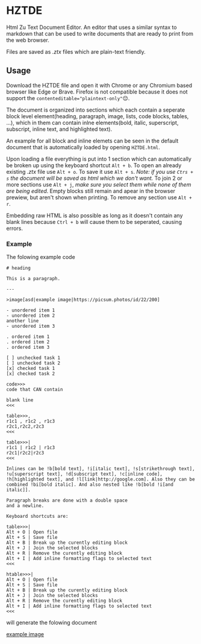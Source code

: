 # HZTDE

Html Zu Text Document Editor. An editor that uses a similar syntax to markdown that can be used to write documents that are ready to print from the web browser.

Files are saved as *.ztx* files which are plain-text friendly.

## Usage

Download the HZTDE file and open it with Chrome or any Chromium based browser like Edge or Brave. Firefox is not compatible because it does not support the `contenteditable="plaintext-only"`😔.

The document is organized into sections which each contain a seperate block level element(heading, paragraph, image, lists, code blocks, tables, ...), which in them can contain inlne elements(bold, italic, superscript, subscript, inline text, and highlighted text).

An example for all block and inline elemets can be seen in the default document that is automatically loaded by opening `HZTDE.html`.

Upon loading a file everything is put into 1 section which can automatically be broken up using the keyboard shortcut `Alt + b`. To open an already existing *.ztx* file use `Alt + o`. To save it use `Alt + s`. *Note: if you use `Ctrs + s` the document will be saved as html which we don't want.* To join 2 or more sections use `Alt + j`, *make sure you select them while none of them are being edited*. Empty blocks still remain and apear in the browser prewiew, but aren't shown when printing. To remove any section use `Alt + r`.

Embedding raw HTML is also possible as long as it doesn't contain any blank lines because `Ctrl + b` will cause them to be seperated, causing errors.

### Example

The folowing example code

```
# heading

This is a paragraph.

---

>image[asd|example image|https://picsum.photos/id/22/200]

- unordered item 1
- unordered item 2
another line
- unordered item 3

. ordered item 1
. ordered item 2
. ordered item 3

[ ] unchecked task 1
[ ] unchecked task 2
[x] checked task 1
[x] checked task 2

code>>>
code that CAN contain

blank line
<<<

table>>>,
r1c1 , r1c2 , r1c3
r2c1,r2c2,r2c3
<<<

table>>>|
r1c1 | r1c2 | r1c3
r2c1|r2c2|r2c3
<<<

Inlines can be !b[bold text], !i[italic text], !s[strikethrough text], !u[superscript text], !d[subscript text], !c[inline code], !h[highlighted text], and !l[link|http://google.com]. Also they can be combined !bi[bold italic]. And also nested like !b[bold !i[and italic]].

Paragraph breaks are done with a double space  
and a newline.

Keyboard shortcuts are:

table>>>|
Alt + O | Open file
Alt + S | Save file
Alt + B | Break up the curently editing block
Alt + J | Join the selected blocks
Alt + R | Remove the curently editing block
Alt + I | Add inline formatting flags to selected text
<<<

htable>>>|
Alt + O | Open file
Alt + S | Save file
Alt + B | Break up the curently editing block
Alt + J | Join the selected blocks
Alt + R | Remove the curently editing block
Alt + I | Add inline formatting flags to selected text
<<<
```

will generate the folowing document

[example image](HZTDE_exampledoc.png)
